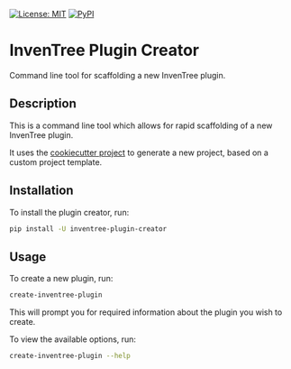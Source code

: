 [![License: MIT](https://img.shields.io/badge/License-MIT-yellow.svg)](https://opensource.org/licenses/MIT)
[![PyPI](https://img.shields.io/pypi/v/inventree-plugin-creator)](https://pypi.org/project/inventree=plugin-creator/)

# InvenTree Plugin Creator

Command line tool for scaffolding a new InvenTree plugin.

## Description

This is a command line tool which allows for rapid scaffolding of a new InvenTree plugin.

It uses the [cookiecutter project](https://cookiecutter.readthedocs.io/en/stable/) to generate a new project, based on a custom project template.

## Installation

To install the plugin creator, run:

```bash
pip install -U inventree-plugin-creator
```

## Usage

To create a new plugin, run:

```bash
create-inventree-plugin
```

This will prompt you for required information about the plugin you wish to create.

To view the available options, run:

```bash
create-inventree-plugin --help
```
